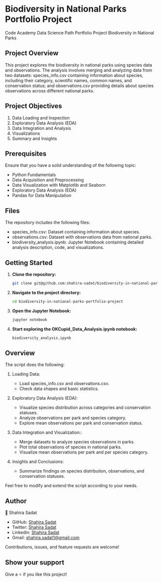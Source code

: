 # Biodiversity in National Parks Portfolio Project
Code Academy Data Science Path Portfolio Project Biodiversity in National Parks


## Project Overview

This project explores the biodiversity in national parks using species data and observations. The analysis involves merging and analyzing data from two datasets: species_info.csv containing information about species, including their category, scientific names, common names, and conservation status; and observations.csv providing details about species observations across different national parks.


## Project Objectives

1. Data Loading and Inspection
2. Exploratory Data Analysis (EDA)
3. Data Integration and Analysis
4. Visualizations
5. Summary and Insights

## Prerequisites

Ensure that you have a solid understanding of the following topic:

- Python Fundamentals
- Data Acquisition and Preprocessing
- Data Visualization with Matplotlib and Seaborn
- Exploratory Data Analysis (EDA)
- Pandas for Data Manipulation

## Files

The repository includes the following files:

- species_info.csv: Dataset containing information about species.
- observations.csv: Dataset with observations data from national parks.
- biodiversity_analysis.ipynb: Jupyter Notebook containing detailed analysis description, code, and visualizations.

## Getting Started

1. **Clone the repository:**

   ```bash
   git clone git@github.com:shahira-sadat/biodiversity-in-national-parks-portfolio-project.git

   ```

2. **Navigate to the project directory:**

   ```bash
   cd biodiversity-in-national-parks-portfolio-project

   ```

3. **Open the Jupyter Notebook:**

   ```bash
   jupyter notebook

   ```

4. **Start exploring the OKCupid_Data_Analysis.ipynb notebook:**

   ```bash
   biodiversity_analysis.ipynb
   ```

## Overview

The script does the following:

1. Loading Data:

   - Load species_info.csv and observations.csv.
   - Check data shapes and basic statistics.

2. Exploratory Data Analysis (EDA):

   - Visualize species distribution across categories and conservation statuses.
   - Analyze observations per park and species category.
   - Explore mean observations per park and conservation status.

3. Data Integration and Visualization::

   - Merge datasets to analyze species observations in parks.
   - Plot total observations of species in national parks.
   - Visualize mean observations per park and per species category.

4. Insights and Conclusions:
   - Summarize findings on species distribution, observations, and conservation statuses.


Feel free to modify and extend the script according to your needs.

## Author

👤 Shahira Sadat

- GitHub: [Shahira Sadat](https://github.com/shahira-sadat)
- Twitter: [Shahira Sadat](https://twitter.com/SadatShahira)
- Linkedin: [Shahira Sadat](https://www.linkedin.com/in/shahira-sadat)
- Gmail: shahira.sadat1@gmail.com

Contributions, issues, and feature requests are welcome!

## Show your support

Give a ⭐️ if you like this project!
